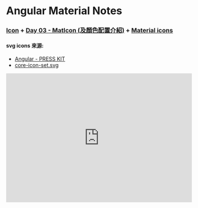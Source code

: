 # Angular Material Notes

### [Icon] + [Day 03 - MatIcon (及顏色配置介紹)] + [Material icons]
#### svg icons 來源:
- [Angular - PRESS KIT]
- [core-icon-set.svg]

<iframe style="border:none" width="100%" height="350px" src="https://stackblitz.com/edit/angular-material-icon?ctl=1&embed=1&file=app/app.component.ts"></iframe>

[Icon]: https://material.angular.io/components/icon/overview
[Material icons]: https://material.io/icons/
[Angular - PRESS KIT]: https://angular.io/presskit
[core-icon-set.svg]: https://github.com/angular/material2/blob/master/src/demo-app/icon/assets/core-icon-set.svg
[Cross-Origin Resource Sharing on GitHub Pages]: https://stackoverflow.com/questions/26416727/cross-origin-resource-sharing-on-github-pages
[Day 03 - MatIcon (及顏色配置介紹)]: https://ithelp.ithome.com.tw/articles/10192806
